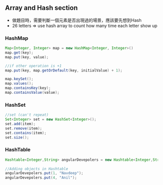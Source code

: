 ## Array and Hash section

- 做題目時，需要判斷一個元素是否出現過的場景，應該要先想到Hash
- 26 letters ⇒ use hash array to count how many time each letter show up

### HashMap

```java
Map<Integer, Integer> map = new HashMap<Integer, Integer>()
map.get(key);
map.put(key, value);

//if other operation is +1
map.put(key, map.getOrDefault(key, initialValue) + 1);

map.keySet();
map.values();
map.containsKey(key);
map.containsValue(value);
```

### HashSet
```java
//set (can't repeat)
Set<Integer> set = new HashSet<Integer>();
set.add(item);
set.remove(item);
set.contains(item);
set.size();
```

### HashTable
```java
Hashtable<Integer,String> angularDevepolers = new Hashtable<Integer,String>();
 
//Adding objects in Hashtable
angularDevepolers.put(1, "Navdeep");
angularDevepolers.put(4, "Anil");
```
